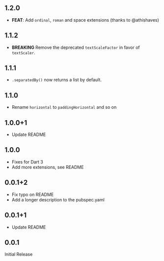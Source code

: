 ## 1.2.0

- **FEAT**: Add `ordinal`, `roman` and space extensions (thanks to @athishaves)

## 1.1.2

- **BREAKING** Remove the deprecated `textScaleFactor` in favor of `textScaler`.

## 1.1.1

- `.separatedBy()` now returns a list by default.

## 1.1.0

- Rename `horizontal` to `paddingHorizontal` and so on

## 1.0.0+1

- Update README

## 1.0.0

- Fixes for Dart 3
- Add more extensions, see README

## 0.0.1+2

- Fix typo on README
- Add a longer description to the pubspec.yaml

## 0.0.1+1

- Update README

## 0.0.1

Initial Release
